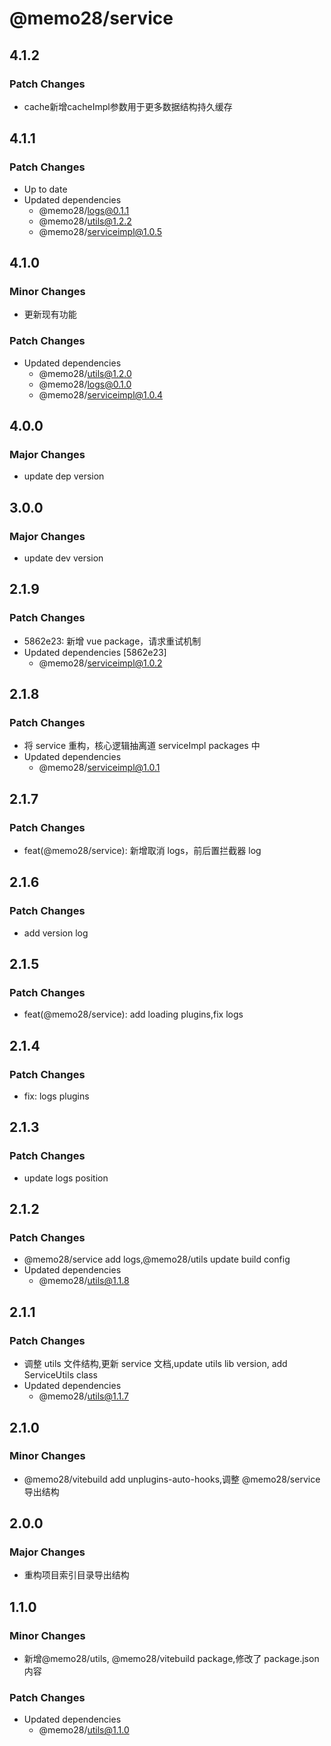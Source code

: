 # @memo28/service

## 4.1.2

### Patch Changes

- cache新增cacheImpl参数用于更多数据结构持久缓存

## 4.1.1

### Patch Changes

- Up to date
- Updated dependencies
  - @memo28/logs@0.1.1
  - @memo28/utils@1.2.2
  - @memo28/serviceimpl@1.0.5

## 4.1.0

### Minor Changes

- 更新现有功能

### Patch Changes

- Updated dependencies
  - @memo28/utils@1.2.0
  - @memo28/logs@0.1.0
  - @memo28/serviceimpl@1.0.4

## 4.0.0

### Major Changes

- update dep version

## 3.0.0

### Major Changes

- update dev version

## 2.1.9

### Patch Changes

- 5862e23: 新增 vue package，请求重试机制
- Updated dependencies [5862e23]
  - @memo28/serviceimpl@1.0.2

## 2.1.8

### Patch Changes

- 将 service 重构，核心逻辑抽离道 serviceImpl packages 中
- Updated dependencies
  - @memo28/serviceimpl@1.0.1

## 2.1.7

### Patch Changes

- feat(@memo28/service): 新增取消 logs，前后置拦截器 log

## 2.1.6

### Patch Changes

- add version log

## 2.1.5

### Patch Changes

- feat(@memo28/service): add loading plugins,fix logs

## 2.1.4

### Patch Changes

- fix: logs plugins

## 2.1.3

### Patch Changes

- update logs position

## 2.1.2

### Patch Changes

- @memo28/service add logs,@memo28/utils update build config
- Updated dependencies
  - @memo28/utils@1.1.8

## 2.1.1

### Patch Changes

- 调整 utils 文件结构,更新 service 文档,update utils lib version, add ServiceUtils class
- Updated dependencies
  - @memo28/utils@1.1.7

## 2.1.0

### Minor Changes

- @memo28/vitebuild add unplugins-auto-hooks,调整 @memo28/service 导出结构

## 2.0.0

### Major Changes

- 重构项目索引目录导出结构

## 1.1.0

### Minor Changes

- 新增@memo28/utils, @memo28/vitebuild package,修改了 package.json 内容

### Patch Changes

- Updated dependencies
  - @memo28/utils@1.1.0

